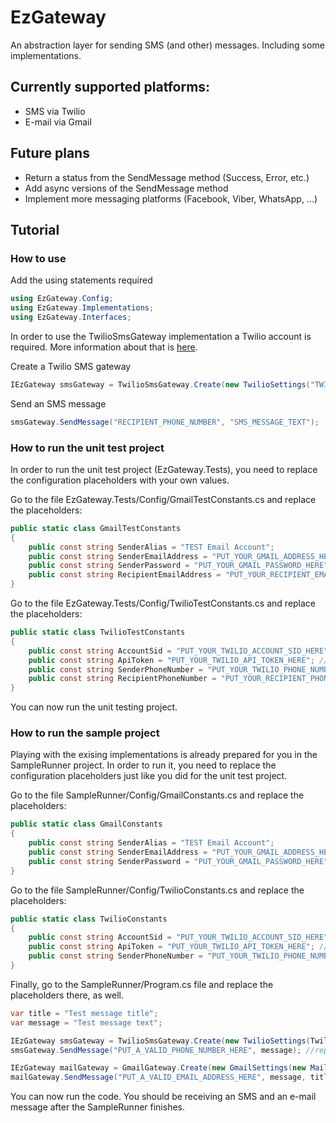 # EzGateway
An abstraction layer for sending SMS (and other) messages. Including some implementations.

## Currently supported platforms:
- SMS via Twilio
- E-mail via Gmail

## Future plans
- Return a status from the SendMessage method (Success, Error, etc.)
- Add async versions of the SendMessage method
- Implement more messaging platforms (Facebook, Viber, WhatsApp, ...)

## Tutorial

### How to use

Add the using statements required
```csharp
using EzGateway.Config;
using EzGateway.Implementations;
using EzGateway.Interfaces;
```

In order to use the TwilioSmsGateway implementation a Twilio account is required. More information about that is [here](https://www.twilio.com/docs/usage/tutorials/how-to-use-your-free-trial-account).

Create a Twilio SMS gateway
```csharp
IEzGateway smsGateway = TwilioSmsGateway.Create(new TwilioSettings("TWILIO_ACCOUNT_SID", "TWILIO_API_TOKEN", "TWILIO_SENDER_PHONE_NUMBER"));
```

Send an SMS message
```csharp
smsGateway.SendMessage("RECIPIENT_PHONE_NUMBER", "SMS_MESSAGE_TEXT");
```

### How to run the unit test project
In order to run the unit test project (EzGateway.Tests), you need to replace the configuration placeholders with your own values.

Go to the file EzGateway.Tests/Config/GmailTestConstants.cs and replace the placeholders:
```csharp
public static class GmailTestConstants
{
    public const string SenderAlias = "TEST Email Account";
    public const string SenderEmailAddress = "PUT_YOUR_GMAIL_ADDRESS_HERE"; //replace this with your sender Gmail account email address
    public const string SenderPassword = "PUT_YOUR_GMAIL_PASSWORD_HERE"; //replace this with your sender Gmail account password
    public const string RecipientEmailAddress = "PUT_YOUR_RECIPIENT_EMAIL_ADDRESS_HERE"; //replace this with any valid e-mail address
}
```

Go to the file EzGateway.Tests/Config/TwilioTestConstants.cs and replace the placeholders:
```csharp
public static class TwilioTestConstants
{
    public const string AccountSid = "PUT_YOUR_TWILIO_ACCOUNT_SID_HERE"; //replace this with your Twillio account SID
    public const string ApiToken = "PUT_YOUR_TWILIO_API_TOKEN_HERE"; //replace this with your Twilio API token
    public const string SenderPhoneNumber = "PUT_YOUR_TWILIO_PHONE_NUMBER_HERE"; //replace this with your Twilio generated phone number
    public const string RecipientPhoneNumber = "PUT_YOUR_RECIPIENT_PHONE_NUMBER_HERE"; //replace this with any valid phone number
}
```

You can now run the unit testing project.

### How to run the sample project
Playing with the exising implementations is already prepared for you in the SampleRunner project. In order to run it, you need to replace the configuration placeholders just like you did for the unit test project.

Go to the file SampleRunner/Config/GmailConstants.cs and replace the placeholders:
```csharp
public static class GmailConstants
{
    public const string SenderAlias = "TEST Email Account";
    public const string SenderEmailAddress = "PUT_YOUR_GMAIL_ADDRESS_HERE"; //replace this with your sender Gmail account email address
    public const string SenderPassword = "PUT_YOUR_GMAIL_PASSWORD_HERE"; //replace this with your sender Gmail account password
}
```

Go to the file SampleRunner/Config/TwilioConstants.cs and replace the placeholders:
```csharp
public static class TwilioConstants
{
    public const string AccountSid = "PUT_YOUR_TWILIO_ACCOUNT_SID_HERE"; //replace this with your Twillio account SID
    public const string ApiToken = "PUT_YOUR_TWILIO_API_TOKEN_HERE"; //replace this with your Twilio API token
    public const string SenderPhoneNumber = "PUT_YOUR_TWILIO_PHONE_NUMBER_HERE"; //replace this with your Twilio generated phone number
}
```

Finally, go to the SampleRunner/Program.cs file and replace the placeholders there, as well.
```csharp
var title = "Test message title";
var message = "Test message text";

IEzGateway smsGateway = TwilioSmsGateway.Create(new TwilioSettings(TwilioConstants.AccountSid, TwilioConstants.ApiToken, TwilioConstants.SenderPhoneNumber));
smsGateway.SendMessage("PUT_A_VALID_PHONE_NUMBER_HERE", message); //replace the placeholder with a valid phone number

IEzGateway mailGateway = GmailGateway.Create(new GmailSettings(new MailAddress(GmailConstants.SenderEmailAddress, GmailConstants.SenderAlias), GmailConstants.SenderEmailAddress, GmailConstants.SenderPassword));
mailGateway.SendMessage("PUT_A_VALID_EMAIL_ADDRESS_HERE", message, title); //replace the placeholder with a valid email address
```

You can now run the code. You should be receiving an SMS and an e-mail message after the SampleRunner finishes.
